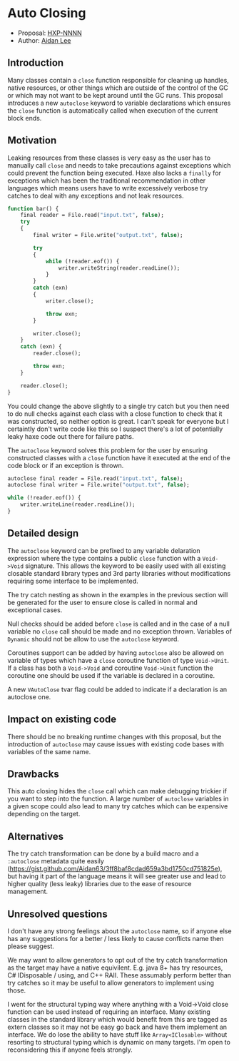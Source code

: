 # Auto Closing

* Proposal: [HXP-NNNN](NNNN-auto-closing.md)
* Author: [Aidan Lee](https://github.com/Aidan63)

## Introduction

Many classes contain a `close` function responsible for cleaning up handles, native resources, or other things which are outside of the control of the GC or which may not want to be kept around until the GC runs. This proposal introduces a new `autoclose` keyword to variable declarations which ensures the `close` function is automatically called when execution of the current block ends.

## Motivation

Leaking resources from these classes is very easy as the user has to manually call `close` and needs to take precautions against exceptions which could prevent the function being executed. Haxe also lacks a `finally` for exceptions which has been the traditional recommendation in other languages which means users have to write excessively verbose try catches to deal with any exceptions and not leak resources.

```haxe
function bar() {
    final reader = File.read("input.txt", false);
    try
    {
        final writer = File.write("output.txt", false);

        try
        {
            while (!reader.eof()) {
                writer.writeString(reader.readLine());
            }
        }
        catch (exn)
        {
            writer.close();

            throw exn;
        }

        writer.close();
    }
    catch (exn) {
        reader.close();

        throw exn;
    }

    reader.close();
}
```

You could change the above slightly to a single try catch but you then need to do null checks against each class with a close function to check that it was constructed, so neither option is great. I can't speak for everyone but I certaintly don't write code like this so I suspect there's a lot of potentially leaky haxe code out there for failure paths. 

The `autoclose` keyword solves this problem for the user by ensuring constructed classes with a `close` function have it executed at the end of the code block or if an exception is thrown.

```haxe
autoclose final reader = File.read("input.txt", false);
autoclose final writer = File.write("output.txt", false);

while (!reader.eof()) {
    writer.writeLine(reader.readLine());
}
```

## Detailed design

The `autoclose` keyword can be prefixed to any variable delaration expression where the type contains a public `close` function with a `Void->Void` signature. This allows the keyword to be easily used with all existing closable standard library types and 3rd party libraries without modifications requiring some interface to be implemented.

The try catch nesting as shown in the examples in the previous section will be generated for the user to ensure close is called in normal and exceptional cases.

Null checks should be added before `close` is called and in the case of a null variable no `close` call should be made and no exception thrown. Variables of `Dynamic` should not be allow to use the `autoclose` keyword.

Coroutines support can be added by having `autoclose` also be allowed on variable of types which have a `close` coroutine function of type `Void->Unit`. If a class has both a `Void->Void` and coroutine `Void->Unit` function the coroutine one should be used if the variable is declared in a coroutine.

A new `VAutoClose` tvar flag could be added to indicate if a declaration is an autoclose one.

## Impact on existing code

There should be no breaking runtime changes with this proposal, but the introduction of `autoclose` may cause issues with existing code bases with variables of the same name.

## Drawbacks

This auto closing hides the `close` call which can make debugging trickier if you want to step into the function. A large number of `autoclose` variables in a given scope could also lead to many try catches which can be expensive depending on the target.

## Alternatives

The try catch transformation can be done by a build macro and a `:autoclose` metadata quite easily (https://gist.github.com/Aidan63/3ff8baf8cdad659a3bd1750cd751825e), but having it part of the language means it will see greater use and lead to higher quality (less leaky) libraries due to the ease of resource management.

## Unresolved questions

I don't have any strong feelings about the `autoclose` name, so if anyone else has any suggestions for a better / less likely to cause conflicts name then please suggest.

We may want to allow generators to opt out of the try catch transformation as the target may have a native equivilent. E.g. java 8+ has try resources, C# IDisposable / using, and C++ RAII. These assumably perform better than try catches so it may be useful to allow generators to implement using those.

I went for the structural typing way where anything with a Void->Void close function can be used instead of requiring an interface. Many existing classes in the standard library which would benefit from this are tagged as extern classes so it may not be easy go back and have them implement an interface. We do lose the ability to have stuff like `Array<IClosable>` without resorting to structural typing which is dynamic on many targets. I'm open to reconsidering this if anyone feels strongly.